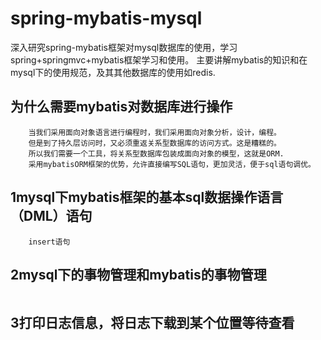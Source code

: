 # spring-mybatis-mysql
深入研究spring-mybatis框架对mysql数据库的使用，学习spring+springmvc+mybatis框架学习和使用。
主要讲解mybatis的知识和在mysql下的使用规范，及其其他数据库的使用如redis.
## 为什么需要mybatis对数据库进行操作
```
    当我们采用面向对象语言进行编程时，我们采用面向对象分析，设计，编程。
    但是到了持久层访问时，又必须重返关系型数据库的访问方式。这是糟糕的。
    所以我们需要一个工具，将关系型数据库包装成面向对象的模型，这就是ORM.
    采用mybatisORM框架的优势，允许直接编写SQL语句，更加灵活，便于sql语句调优。
```
## 1mysql下mybatis框架的基本sql数据操作语言（DML）语句
```
    insert语句
```
## 2mysql下的事物管理和mybatis的事物管理
```

```
## 3打印日志信息，将日志下载到某个位置等待查看
```

```

